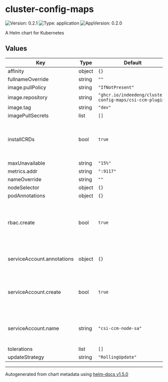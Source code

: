 # cluster-config-maps

![Version: 0.2.1](https://img.shields.io/badge/Version-0.2.1-informational?style=flat-square) ![Type: application](https://img.shields.io/badge/Type-application-informational?style=flat-square) ![AppVersion: 0.2.0](https://img.shields.io/badge/AppVersion-0.2.0-informational?style=flat-square)

A Helm chart for Kubernetes

## Values

| Key | Type | Default | Description |
|-----|------|---------|-------------|
| affinity | object | `{}` |  |
| fullnameOverride | string | `""` |  |
| image.pullPolicy | string | `"IfNotPresent"` |  |
| image.repository | string | `"ghcr.io/indeedeng/cluster-config-maps/csi-ccm-plugin"` |  |
| image.tag | string | `"dev"` |  |
| imagePullSecrets | list | `[]` |  |
| installCRDs | bool | `true` | If set, install and upgrade CRDs through helm chart. |
| maxUnavailable | string | `"15%"` |  |
| metrics.addr | string | `":9117"` |  |
| nameOverride | string | `""` |  |
| nodeSelector | object | `{}` |  |
| podAnnotations | object | `{}` |  |
| rbac.create | bool | `true` | Specifies whether role and rolebinding resources should be created. |
| serviceAccount.annotations | object | `{}` | Annotations to add to the service account. |
| serviceAccount.create | bool | `true` | Specifies whether a service account should be created. |
| serviceAccount.name | string | `"csi-ccm-node-sa"` | The name of the service account to use. |
| tolerations | list | `[]` |  |
| updateStrategy | string | `"RollingUpdate"` |  |

----------------------------------------------
Autogenerated from chart metadata using [helm-docs v1.5.0](https://github.com/norwoodj/helm-docs/releases/v1.5.0)
